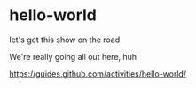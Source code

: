 # hello-world
let's get this show on the road

We're really going all out here, huh

https://guides.github.com/activities/hello-world/
